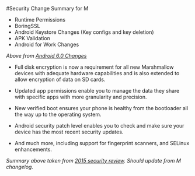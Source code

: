 #Security Change Summary for M

- Runtime Permissions
- BoringSSL
- Android Keystore Changes (Key configs and key deletion)
- APK Validation
- Android for Work Changes

_Above from [Android 6.0 Changes](http://developer.android.com/about/versions/marshmallow/android-6.0-changes.html#behavior-keystore)_

- Full disk encryption is now a requirement for all new Marshmallow devices with adequate hardware capabilities and is also extended to allow encryption of data on SD cards.

- Updated app permissions enable you to manage the data they share with specific apps with more granularity and precision.

- New verified boot ensures your phone is healthy from the bootloader all the way up to the operating system.

- Android security patch level enables you to check and make sure your device has the most recent security updates.

- And much more, including support for fingerprint scanners, and SELinux enhancements.

_Summary above taken from [2015 security review](https://security.googleblog.com/2016/04/android-security-2015-annual-report.html). Should update from M changelog._

